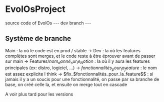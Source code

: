 # EvolOsProject
source code of EvolOs
 --- dev branch ---

 ## Système de branche

 Main : la où le code est en prod / stable
 -> Dev : la où les features complètes sont merges, et le code reste à être éprouver avant de passer sur main
    -> Features/$nom_donné_sur_le_Notion$ : la où il y aura les features principales (ex: distro, logiciel, ...)
       -> $fonctionnalités_pour_la_feature$ : le nom est assez explicite I think
         -> $fix_$fonctionnalités_pour_la_feature$$ : si jamais il y a un soucis pour une fonctionnalité, on passe par sa branche de base, on créé celle la, et ensuite on merge tout en cascade

A voir plus tard pour les versions
  
